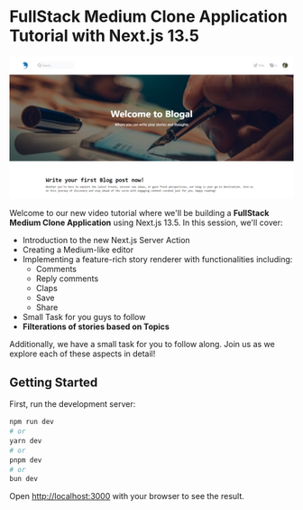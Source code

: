 # FullStack Medium Clone Application Tutorial with Next.js 13.5

![Medium Clone App](public/screenshot1.png)

Welcome to our new video tutorial where we'll be building a **FullStack Medium Clone Application** using Next.js 13.5. In this session, we'll cover:

- Introduction to the new Next.js Server Action
- Creating a Medium-like editor
- Implementing a feature-rich story renderer with functionalities including:
  - Comments
  - Reply comments
  - Claps
  - Save
  - Share
- Small Task for you guys to follow
- **Filterations of stories based on Topics**

Additionally, we have a small task for you to follow along. Join us as we explore each of these aspects in detail!


## Getting Started

First, run the development server:

```bash
npm run dev
# or
yarn dev
# or
pnpm dev
# or
bun dev
```

Open [http://localhost:3000](http://localhost:3000) with your browser to see the result.
 
